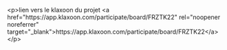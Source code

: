 &lt;p&gt;lien vers le klaxoon du projet &lt;a href=&quot;https:&#x2F;&#x2F;app.klaxoon.com&#x2F;participate&#x2F;board&#x2F;FRZTK22&quot; rel=&quot;noopener noreferrer&quot; target=&quot;_blank&quot;&gt;https:&#x2F;&#x2F;app.klaxoon.com&#x2F;participate&#x2F;board&#x2F;FRZTK22&lt;&#x2F;a&gt;&lt;&#x2F;p&gt;